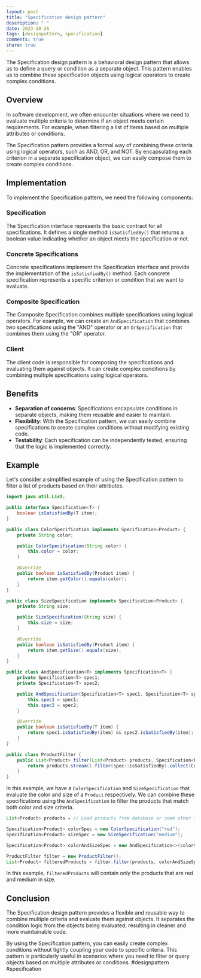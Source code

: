 ```yaml
---
layout: post
title: "Specification design pattern"
description: " "
date: 2023-10-26
tags: [designpattern, specification]
comments: true
share: true
---
```


The Specification design pattern is a behavioral design pattern that allows us to define a query or condition as a separate object. This pattern enables us to combine these specification objects using logical operators to create complex conditions.

## Overview

In software development, we often encounter situations where we need to evaluate multiple criteria to determine if an object meets certain requirements. For example, when filtering a list of items based on multiple attributes or conditions.

The Specification pattern provides a formal way of combining these criteria using logical operators, such as AND, OR, and NOT. By encapsulating each criterion in a separate specification object, we can easily compose them to create complex conditions.

## Implementation

To implement the Specification pattern, we need the following components:

### Specification

The Specification interface represents the basic contract for all specifications. It defines a single method `isSatisfiedBy()` that returns a boolean value indicating whether an object meets the specification or not.

### Concrete Specifications

Concrete specifications implement the Specification interface and provide the implementation of the `isSatisfiedBy()` method. Each concrete specification represents a specific criterion or condition that we want to evaluate.

### Composite Specification

The Composite Specification combines multiple specifications using logical operators. For example, we can create an `AndSpecification` that combines two specifications using the "AND" operator or an `OrSpecification` that combines them using the "OR" operator.

### Client

The client code is responsible for composing the specifications and evaluating them against objects. It can create complex conditions by combining multiple specifications using logical operators.

## Benefits

- **Separation of concerns**: Specifications encapsulate conditions in separate objects, making them reusable and easier to maintain.
- **Flexibility**: With the Specification pattern, we can easily combine specifications to create complex conditions without modifying existing code.
- **Testability**: Each specification can be independently tested, ensuring that the logic is implemented correctly.

## Example

Let's consider a simplified example of using the Specification pattern to filter a list of products based on their attributes.

```java
import java.util.List;

public interface Specification<T> {
    boolean isSatisfiedBy(T item);
}

public class ColorSpecification implements Specification<Product> {
    private String color;

    public ColorSpecification(String color) {
        this.color = color;
    }

    @Override
    public boolean isSatisfiedBy(Product item) {
        return item.getColor().equals(color);
    }
}

public class SizeSpecification implements Specification<Product> {
    private String size;

    public SizeSpecification(String size) {
        this.size = size;
    }

    @Override
    public boolean isSatisfiedBy(Product item) {
        return item.getSize().equals(size);
    }
}

public class AndSpecification<T> implements Specification<T> {
    private Specification<T> spec1;
    private Specification<T> spec2;

    public AndSpecification(Specification<T> spec1, Specification<T> spec2) {
        this.spec1 = spec1;
        this.spec2 = spec2;
    }

    @Override
    public boolean isSatisfiedBy(T item) {
        return spec1.isSatisfiedBy(item) && spec2.isSatisfiedBy(item);
    }
}

public class ProductFilter {
    public List<Product> filter(List<Product> products, Specification<Product> spec) {
        return products.stream().filter(spec::isSatisfiedBy).collect(Collectors.toList());
    }
}
```

In this example, we have a `ColorSpecification` and `SizeSpecification` that evaluate the color and size of a `Product` respectively. We can combine these specifications using the `AndSpecification` to filter the products that match both color and size criteria.

```java
List<Product> products = // Load products from database or some other source

Specification<Product> colorSpec = new ColorSpecification("red");
Specification<Product> sizeSpec = new SizeSpecification("medium");

Specification<Product> colorAndSizeSpec = new AndSpecification<>(colorSpec, sizeSpec);

ProductFilter filter = new ProductFilter();
List<Product> filteredProducts = filter.filter(products, colorAndSizeSpec);
```

In this example, `filteredProducts` will contain only the products that are red and medium in size.

## Conclusion

The Specification design pattern provides a flexible and reusable way to combine multiple criteria and evaluate them against objects. It separates the condition logic from the objects being evaluated, resulting in cleaner and more maintainable code.

By using the Specification pattern, you can easily create complex conditions without tightly coupling your code to specific criteria. This pattern is particularly useful in scenarios where you need to filter or query objects based on multiple attributes or conditions. #designpattern #specification